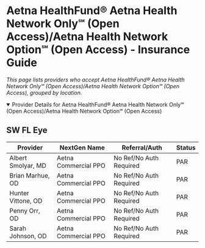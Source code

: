 # Aetna HealthFund® Aetna Health Network Only℠ (Open Access)/Aetna Health Network Option℠ (Open Access) - Insurance Guide

*This page lists providers who accept Aetna HealthFund® Aetna Health Network Only℠ (Open Access)/Aetna Health Network Option℠ (Open Access), grouped by location.*

<details open><summary>Provider Details for Aetna HealthFund® Aetna Health Network Only℠ (Open Access)/Aetna Health Network Option℠ (Open Access)</summary>

## SW FL Eye

| Provider | NextGen Name | Referral/Auth | Status |
|----------|-------------|--------------|--------|
| Albert Smolyar, MD | Aetna Commercial PPO | No Ref/No Auth Required | PAR |
| Brian Marhue, OD | Aetna Commercial PPO | No Ref/No Auth Required | PAR |
| Hunter Vittone, OD | Aetna Commercial PPO | No Ref/No Auth Required | PAR |
| Penny Orr, OD | Aetna Commercial PPO | No Ref/No Auth Required | PAR |
| Sarah Johnson, OD | Aetna Commercial PPO | No Ref/No Auth Required | PAR |

</details>

